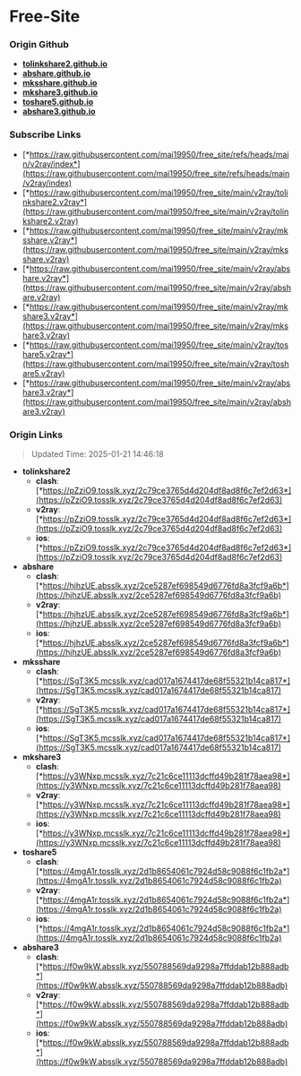 # Free-Site

### Origin Github

- [**tolinkshare2.github.io**](https://github.com/tolinkshare2/tolinkshare2.github.io)
- [**abshare.github.io**](https://github.com/abshare/abshare.github.io)
- [**mksshare.github.io**](https://github.com/mksshare/mksshare.github.io)
- [**mkshare3.github.io**](https://github.com/mkshare3/mkshare3.github.io)
- [**toshare5.github.io**](https://github.com/toshare5/toshare5.github.io)
- [**abshare3.github.io**](https://github.com/abshare3/abshare3.github.io)

### Subscribe Links

- [*https://raw.githubusercontent.com/mai19950/free_site/refs/heads/main/v2ray/index*](https://raw.githubusercontent.com/mai19950/free_site/refs/heads/main/v2ray/index)
- [*https://raw.githubusercontent.com/mai19950/free_site/main/v2ray/tolinkshare2.v2ray*](https://raw.githubusercontent.com/mai19950/free_site/main/v2ray/tolinkshare2.v2ray)
- [*https://raw.githubusercontent.com/mai19950/free_site/main/v2ray/mksshare.v2ray*](https://raw.githubusercontent.com/mai19950/free_site/main/v2ray/mksshare.v2ray)
- [*https://raw.githubusercontent.com/mai19950/free_site/main/v2ray/abshare.v2ray*](https://raw.githubusercontent.com/mai19950/free_site/main/v2ray/abshare.v2ray)
- [*https://raw.githubusercontent.com/mai19950/free_site/main/v2ray/mkshare3.v2ray*](https://raw.githubusercontent.com/mai19950/free_site/main/v2ray/mkshare3.v2ray)
- [*https://raw.githubusercontent.com/mai19950/free_site/main/v2ray/toshare5.v2ray*](https://raw.githubusercontent.com/mai19950/free_site/main/v2ray/toshare5.v2ray)
- [*https://raw.githubusercontent.com/mai19950/free_site/main/v2ray/abshare3.v2ray*](https://raw.githubusercontent.com/mai19950/free_site/main/v2ray/abshare3.v2ray)

### Origin Links

> Updated Time: 2025-01-21 14:46:18

- **tolinkshare2**
  - **clash**: [*https://pZziO9.tosslk.xyz/2c79ce3765d4d204df8ad8f6c7ef2d63*](https://pZziO9.tosslk.xyz/2c79ce3765d4d204df8ad8f6c7ef2d63)
  - **v2ray**: [*https://pZziO9.tosslk.xyz/2c79ce3765d4d204df8ad8f6c7ef2d63*](https://pZziO9.tosslk.xyz/2c79ce3765d4d204df8ad8f6c7ef2d63)
  - **ios**: [*https://pZziO9.tosslk.xyz/2c79ce3765d4d204df8ad8f6c7ef2d63*](https://pZziO9.tosslk.xyz/2c79ce3765d4d204df8ad8f6c7ef2d63)
- **abshare**
  - **clash**: [*https://hjhzUE.absslk.xyz/2ce5287ef698549d6776fd8a3fcf9a6b*](https://hjhzUE.absslk.xyz/2ce5287ef698549d6776fd8a3fcf9a6b)
  - **v2ray**: [*https://hjhzUE.absslk.xyz/2ce5287ef698549d6776fd8a3fcf9a6b*](https://hjhzUE.absslk.xyz/2ce5287ef698549d6776fd8a3fcf9a6b)
  - **ios**: [*https://hjhzUE.absslk.xyz/2ce5287ef698549d6776fd8a3fcf9a6b*](https://hjhzUE.absslk.xyz/2ce5287ef698549d6776fd8a3fcf9a6b)
- **mksshare**
  - **clash**: [*https://SgT3K5.mcsslk.xyz/cad017a1674417de68f55321b14ca817*](https://SgT3K5.mcsslk.xyz/cad017a1674417de68f55321b14ca817)
  - **v2ray**: [*https://SgT3K5.mcsslk.xyz/cad017a1674417de68f55321b14ca817*](https://SgT3K5.mcsslk.xyz/cad017a1674417de68f55321b14ca817)
  - **ios**: [*https://SgT3K5.mcsslk.xyz/cad017a1674417de68f55321b14ca817*](https://SgT3K5.mcsslk.xyz/cad017a1674417de68f55321b14ca817)
- **mkshare3**
  - **clash**: [*https://y3WNxp.mcsslk.xyz/7c21c6ce11113dcffd49b281f78aea98*](https://y3WNxp.mcsslk.xyz/7c21c6ce11113dcffd49b281f78aea98)
  - **v2ray**: [*https://y3WNxp.mcsslk.xyz/7c21c6ce11113dcffd49b281f78aea98*](https://y3WNxp.mcsslk.xyz/7c21c6ce11113dcffd49b281f78aea98)
  - **ios**: [*https://y3WNxp.mcsslk.xyz/7c21c6ce11113dcffd49b281f78aea98*](https://y3WNxp.mcsslk.xyz/7c21c6ce11113dcffd49b281f78aea98)
- **toshare5**
  - **clash**: [*https://4mgA1r.tosslk.xyz/2d1b8654061c7924d58c9088f6c1fb2a*](https://4mgA1r.tosslk.xyz/2d1b8654061c7924d58c9088f6c1fb2a)
  - **v2ray**: [*https://4mgA1r.tosslk.xyz/2d1b8654061c7924d58c9088f6c1fb2a*](https://4mgA1r.tosslk.xyz/2d1b8654061c7924d58c9088f6c1fb2a)
  - **ios**: [*https://4mgA1r.tosslk.xyz/2d1b8654061c7924d58c9088f6c1fb2a*](https://4mgA1r.tosslk.xyz/2d1b8654061c7924d58c9088f6c1fb2a)
- **abshare3**
  - **clash**: [*https://f0w9kW.absslk.xyz/550788569da9298a7ffddab12b888adb*](https://f0w9kW.absslk.xyz/550788569da9298a7ffddab12b888adb)
  - **v2ray**: [*https://f0w9kW.absslk.xyz/550788569da9298a7ffddab12b888adb*](https://f0w9kW.absslk.xyz/550788569da9298a7ffddab12b888adb)
  - **ios**: [*https://f0w9kW.absslk.xyz/550788569da9298a7ffddab12b888adb*](https://f0w9kW.absslk.xyz/550788569da9298a7ffddab12b888adb)
